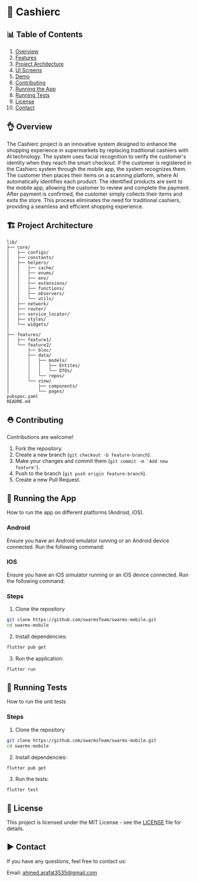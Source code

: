 # 🥇 Cashierc

## 📊 Table of Contents

1. [Overview](#-Overview)
2. [Features](#-features)
3. [Project Architecture](#%EF%B8%8F-project-architecture)
4. [UI Screens](#-ui-screens)
5. [Demo](#%EF%B8%8F-demo)
6. [Contributing](#%EF%B8%8F-contributing)
7. [Running the App](#-running-the-app)
8. [Running Tests](#-running-tests)
7. [License](#-license)
8. [Contact](#%EF%B8%8F-contact)

## 👌 Overview

The Cashierc project is an innovative system designed to enhance the shopping experience in supermarkets by replacing traditional cashiers with AI technology. The system uses facial recognition to verify the customer's identity when they reach the smart checkout. If the customer is registered in the Cashierc system through the mobile app, the system recognizes them. The customer then places their items on a scanning platform, where AI automatically identifies each product. The identified products are sent to the mobile app, allowing the customer to review and complete the payment. After payment is confirmed, the customer simply collects their items and exits the store. This process eliminates the need for traditional cashiers, providing a seamless and efficient shopping experience.

## 🏗️ Project Architecture

```
lib/
├── core/
│   ├── configs/
│   ├── constants/
│   ├── helpers/
│   │   ├── cache/ 
│   │   ├── enums/ 
│   │   ├── env/ 
│   │   ├── extensions/ 
│   │   ├── functions/ 
│   │   ├── observers/ 
│   │   └── utils/
│   ├── network/
│   ├── router/
│   ├── service_locator/
│   ├── styles/
│   └── widgets/
│ 
├── features/
│   ├── feature1/
│   └── feature2/
│       ├── bloc/ 
│       ├── data/ 
│       │   ├── models/ 
│       │   │   ├── Entites/ 
│       │   │   └── DTOs/
│       │   └── repos/
│       └── view/
│           ├── components/ 
│           └── pages/
pubspec.yaml
README.md
```


## ⛑️ Contributing

Contributions are welcome!

1. Fork the repository.
2. Create a new branch (`git checkout -b feature-branch`).
3. Make your changes and commit them (`git commit -m 'Add new feature'`).
4. Push to the branch (`git push origin feature-branch`).
5. Create a new Pull Request.

## 🚀 Running the App

How to run the app on different platforms (Android, iOS).

### Android
Ensure you have an Android emulator running or an Android device connected.
Run the following command:

### IOS
Ensure you have an iOS simulator running or an iOS device connected.
Run the following command:

### Steps

1. Clone the repository

```sh
git clone https://github.com/swarmsTeam/swarms-mobile.git
cd swarms-mobile
```

2. Install dependencies:

```sh
flutter pub get
```

3. Run the application:

```sh
flutter run
```

## 🔧 Running Tests

How to run the unit tests

### Steps

1. Clone the repository

```sh
git clone https://github.com/swarmsTeam/swarms-mobile.git
cd swarms-mobile
```

2. Install dependencies:

```sh
flutter pub get
```

3. Run the tests:

```sh
flutter test
```


## 📁 License

This project is licensed under the MIT License - see the [LICENSE](LICENSE) file for details.

## ▶️ Contact

If you have any questions, feel free to contact us:

Email: ahmed.arafat3535@gmail.com

